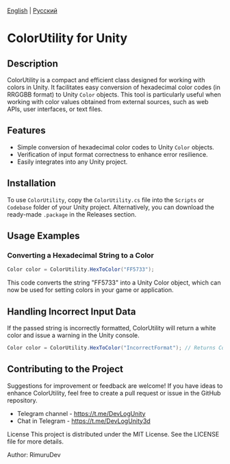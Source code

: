 ﻿[English](README.md) | [Русский](README_RU.md)

# ColorUtility for Unity

## Description
ColorUtility is a compact and efficient class designed for working with colors in Unity. It facilitates easy conversion of hexadecimal color codes (in RRGGBB format) to Unity `Color` objects. This tool is particularly useful when working with color values obtained from external sources, such as web APIs, user interfaces, or text files.

## Features
- Simple conversion of hexadecimal color codes to Unity `Color` objects.
- Verification of input format correctness to enhance error resilience.
- Easily integrates into any Unity project.

## Installation
To use `ColorUtility`, copy the `ColorUtility.cs` file into the `Scripts` or `Codebase` folder of your Unity project. Alternatively, you can download the ready-made `.package` in the Releases section.

## Usage Examples

### Converting a Hexadecimal String to a Color
```csharp
Color color = ColorUtility.HexToColor("FF5733");
```

This code converts the string "FF5733" into a Unity Color object, which can now be used for setting colors in your game or application.

## Handling Incorrect Input Data
If the passed string is incorrectly formatted, ColorUtility will return a white color and issue a warning in the Unity console.
```csharp
Color color = ColorUtility.HexToColor("IncorrectFormat"); // Returns Color.white
```
## Contributing to the Project
Suggestions for improvement or feedback are welcome! If you have ideas to enhance ColorUtility, feel free to create a pull request or issue in the GitHub repository.

- Telegram channel - https://t.me/DevLogUnity
- Chat in Telegram - https://t.me/DevLogUnity3d

License This project is distributed under the MIT License. See the LICENSE file for more details.

Author: RimuruDev